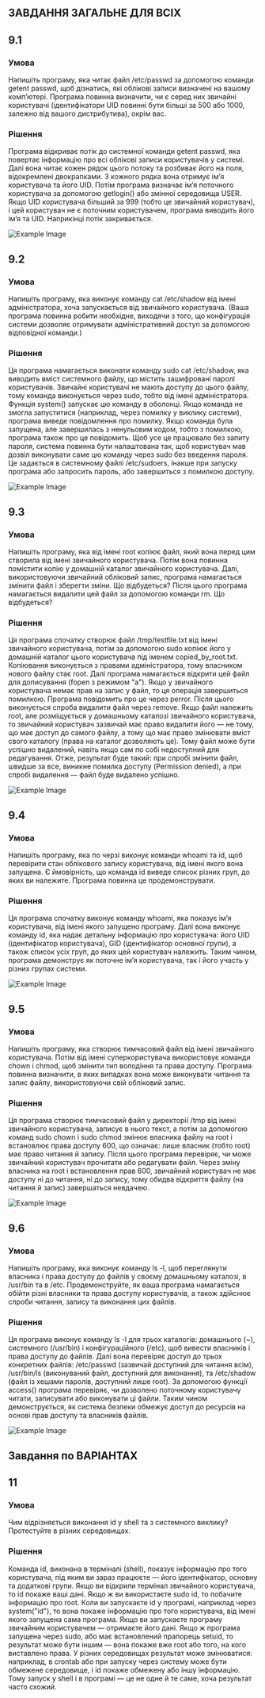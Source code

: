 ## ЗАВДАННЯ ЗАГАЛЬНЕ ДЛЯ ВСІХ
## 9.1

### Умова

Напишіть програму, яка читає файл /etc/passwd за допомогою команди getent passwd, щоб дізнатись, які облікові записи визначені на вашому комп’ютері.
Програма повинна визначити, чи є серед них звичайні користувачі (ідентифікатори UID повинні бути більші за 500 або 1000, залежно від вашого дистрибутива), окрім вас.

### Рішення

Програма відкриває потік до системної команди getent passwd, яка повертає інформацію про всі облікові записи користувачів у системі. Далі вона читає кожен рядок цього потоку та розбиває його на поля, відокремлені двокрапками. З кожного рядка вона отримує ім’я користувача та його UID. Потім програма визначає ім’я поточного користувача за допомогою getlogin() або змінної середовища USER. Якщо UID користувача більший за 999 (тобто це звичайний користувач), і цей користувач не є поточним користувачем, програма виводить його ім’я та UID. Наприкінці потік закривається.

![Example Image](https://github.com/dims3926r/aspz/blob/main/p9/p9.1/image.png)

## 9.2

### Умова

Напишіть програму, яка виконує команду cat /etc/shadow від імені адміністратора, хоча запускається від звичайного користувача.
(Ваша програма повинна робити необхідне, виходячи з того, що конфігурація системи дозволяє отримувати адміністративний доступ за допомогою відповідної команди.)

### Рішення

Ця програма намагається виконати команду sudo cat /etc/shadow, яка виводить вміст системного файлу, що містить зашифровані паролі користувачів. Звичайні користувачі не мають доступу до цього файлу, тому команда виконується через sudo, тобто від імені адміністратора. Функція system() запускає цю команду в оболонці. Якщо команда не змогла запуститися (наприклад, через помилку у виклику системи), програма виведе повідомлення про помилку. Якщо команда була запущена, але завершилась з ненульовим кодом, тобто з помилкою, програма також про це повідомить. Щоб усе це працювало без запиту пароля, система повинна бути налаштована так, щоб користувач мав дозвіл виконувати саме цю команду через sudo без введення пароля. Це задається в системному файлі /etc/sudoers, інакше при запуску програма або запросить пароль, або завершиться з помилкою доступу.

![Example Image](https://github.com/dims3926r/aspz/blob/main/p9/p9.2/image.png)

## 9.3

### Умова

Напишіть програму, яка від імені root копіює файл, який вона перед цим створила від імені звичайного користувача. Потім вона повинна помістити копію у домашній каталог звичайного користувача.
Далі, використовуючи звичайний обліковий запис, програма намагається змінити файл і зберегти зміни. Що відбудеться?
Після цього програма намагається видалити цей файл за допомогою команди rm. Що відбудеться?

### Рішення

Ця програма спочатку створює файл /tmp/testfile.txt від імені звичайного користувача, потім за допомогою sudo копіює його у домашній каталог цього користувача під іменем copied_by_root.txt. Копіювання виконується з правами адміністратора, тому власником нового файлу стає root. Далі програма намагається відкрити цей файл для дописування (fopen з режимом "a"). Якщо у звичайного користувача немає прав на запис у файл, то ця операція завершиться помилкою. Програма повідомить про це через perror.
Після цього виконується спроба видалити файл через remove. Якщо файл належить root, але розміщується у домашньому каталозі звичайного користувача, то звичайний користувач зазвичай має право видалити його — не тому, що має доступ до самого файлу, а тому що має право змінювати вміст свого каталогу (права на каталог дозволяють це). Тому файл може бути успішно видалений, навіть якщо сам по собі недоступний для редагування.
Отже, результат буде такий: при спробі змінити файл, швидше за все, виникне помилка доступу (Permission denied), а при спробі видалення — файл буде видалено успішно.

![Example Image](https://github.com/dims3926r/aspz/blob/main/p9/p9.3/image.png)

## 9.4

### Умова

Напишіть програму, яка по черзі виконує команди whoami та id, щоб перевірити стан облікового запису користувача, від імені якого вона запущена.
Є ймовірність, що команда id виведе список різних груп, до яких ви належите. Програма повинна це продемонструвати.

### Рішення

Ця програма спочатку виконує команду whoami, яка показує ім’я користувача, від імені якого запущено програму. Далі вона виконує команду id, яка надає детальну інформацію про користувача: його UID (ідентифікатор користувача), GID (ідентифікатор основної групи), а також список усіх груп, до яких цей користувач належить. Таким чином, програма демонструє як поточне ім’я користувача, так і його участь у різних групах системи.

![Example Image](https://github.com/dims3926r/aspz/blob/main/p9/p9.4/image.png)

## 9.5

### Умова

Напишіть програму, яка створює тимчасовий файл від імені звичайного користувача. Потім від імені суперкористувача використовує команди chown і chmod, щоб змінити тип володіння та права доступу. Програма повинна визначити, в яких випадках вона може виконувати читання та запис файлу, використовуючи свій обліковий запис.

### Рішення

Ця програма створює тимчасовий файл у директорії /tmp від імені звичайного користувача, записує в нього текст, а потім за допомогою команд sudo chown і sudo chmod змінює власника файлу на root і встановлює права доступу 600, що означає: лише власник (тобто root) має право читання й запису. Після цього програма перевіряє, чи може звичайний користувач прочитати або редагувати файл. Через зміну власника на root і встановлення прав 600, звичайний користувач не має доступу ні до читання, ні до запису, тому обидва відкриття файлу (на читання й запис) завершаться невдачею.

![Example Image](https://github.com/dims3926r/aspz/blob/main/p9/p9.5/image.png)

## 9.6

### Умова

Напишіть програму, яка виконує команду ls -l, щоб переглянути власника і права доступу до файлів у своєму домашньому каталозі, в /usr/bin та в /etc.
Продемонструйте, як ваша програма намагається обійти різні власники та права доступу користувачів, а також здійснює спроби читання, запису та виконання цих файлів.

### Рішення

Ця програма виконує команду ls -l для трьох каталогів: домашнього (~), системного (/usr/bin) і конфігураційного (/etc), щоб вивести власників і права доступу до файлів. Далі вона перевіряє доступ до трьох конкретних файлів: /etc/passwd (зазвичай доступний для читання всім), /usr/bin/ls (виконуваний файл, доступний для виконання), та /etc/shadow (файл із хешами паролів, доступний лише root). За допомогою функції access() програма перевіряє, чи дозволено поточному користувачу читати, записувати або виконувати ці файли. Таким чином демонструється, як система безпеки обмежує доступ до ресурсів на основі прав доступу та власників файлів.

![Example Image](https://github.com/dims3926r/aspz/blob/main/p9/p9.6/image.png)

## Завдання по ВАРІАНТАХ
## 11

### Умова

Чим відрізняється виконання id у shell та з системного виклику? Протестуйте в різних середовищах.

### Рішення

Команда id, виконана в терміналі (shell), показує інформацію про того користувача, під яким ви зараз працюєте — його ідентифікатор, основну та додаткові групи. Якщо ви відкрили термінал звичайного користувача, то id покаже ваші дані. Якщо ж ви використаєте sudo id, то побачите інформацію про root.
Коли ви запускаєте id у програмі, наприклад через system("id"), то вона покаже інформацію про того користувача, від імені якого запущена сама програма. Якщо ви запускаєте програму звичайним користувачем — отримаєте його дані. Якщо ж програма запущена через sudo, або має встановлений прапорець setuid, то результат може бути іншим — вона покаже вже root або того, на кого виставлено права.
У різних середовищах результат може змінюватися: наприклад, в crontab або при запуску через систему може бути обмежене середовище, і id покаже обмежену або іншу інформацію. Тому запуск у shell і в програмі — це не одне й те саме, хоча результат часто схожий.
